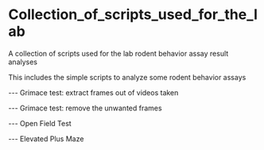 # Collection_of_scripts_used_for_the_lab
A collection of scripts used for the lab rodent behavior assay result analyses

This includes the simple scripts to analyze some rodent behavior assays

--- Grimace test: extract frames out of videos taken

--- Grimace test: remove the unwanted frames

--- Open Field Test

--- Elevated Plus Maze

